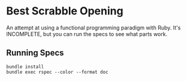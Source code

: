 # Best Scrabble Opening

An attempt at using a functional programming paradigm with Ruby. It's INCOMPLETE, but you can run the specs to see what parts work.

## Running Specs

    bundle install
    bundle exec rspec --color --format doc
